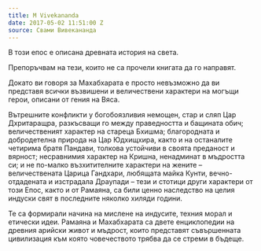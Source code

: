 ```yaml
---
title: M Vivekananda
date: 2017-05-02 11:51:00 Z
source: Свами Вивекананда
---
```


В този епос е описана древната история на света.

Препоръчвам на тези, които не са прочели книгата да го направят.

Докато ви говоря за Махабхарата е просто невъзможно да ви представя всички възвишени и величествени характери на могъщи герои, описани от гения на Вяса. 

Вътрешните конфликти у богобоязливия немощен, стар и сляп Цар Дхритаращра, разкъсващи го между праведността и бащината обич; величественият характер на стареца Бхишма; благородната и добродетелна природа на Цар Юдхищхира, както и на останалите четирима братя Пандави, толкова устойчиви в своята преданост и вярност; несравнимия характер на Кришна, ненадминат в мъдростта си; и не по-малко възхитителните характери на жените – величествената Царица Гандхари, любящата майка Кунти, вечно-отдадената и изстрадала Драупади – тези и стотици други характери от този Епос, както и от Рамаяна, са били ценно наследство на целия индуски свят в последните няколко хиляди години. 

Те са формирали начина на мислене на индусите, техния морал и етически идеи. Рамаяна и Махабхарата са двете енциклопедии на древния арийски живот и мъдрост, които представят съвършенната цивилизация към която човечеството трябва да се стреми в бъдеще.